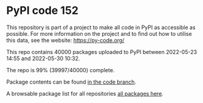 # PyPI code 152

This repository is part of a project to make all code in PyPI as accessible as possible. For more information 
on the project and to find out how to utilise this data, see the website: https://py-code.org/

This repo contains 40000 packages uploaded to PyPI between 
2022-05-23 14:55 and 2022-05-30 10:32.

The repo is 99% (39997/40000) complete.

Package contents can be found [in the code branch](https://github.com/pypi-data/pypi-mirror-152/tree/code/packages).

A browsable package list for all repositories [all packages here](https://py-code.org/repositories/pypi-mirror-152).


